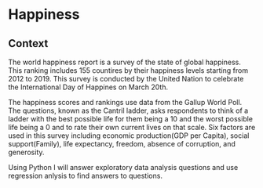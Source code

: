 # Happiness
## Context
The world happiness report is a survey of the state of global happiness. This ranking includes 155 countires by their happiness levels starting from 2012 to 2019. This survey is conducted by the United Nation to celebrate the International Day of Happines on March 20th.

The happiness scores and rankings use data from the Gallup World Poll. The questions, known as the Cantril ladder, asks respondents to think of a ladder with the best possible life for them being a 10 and the worst possible life being a 0 and to rate their own current lives on that scale. Six factors are used in this survey including economic production(GDP per Capita), social support(Family), life expectancy, freedom, absence of corruption, and generosity.

Using Python I will answer exploratory data analysis questions and use regression anlysis to find answers to questions.  
